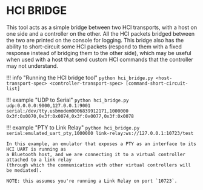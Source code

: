 HCI BRIDGE
==========

This tool acts as a simple bridge between two HCI transports, with a host on one side and
a controller on the other. All the HCI packets bridged between the two are printed on the console
for logging. This bridge also has the ability to short-circuit some HCI packets (respond to them
with a fixed response instead of bridging them to the other side), which may be useful when used with
a host that send custom HCI commands that the controller may not understand.


!!! info "Running the HCI bridge tool"
    ```
    python hci_bridge.py <host-transport-spec> <controller-transport-spec> [command-short-circuit-list]
    ```

!!! example "UDP to Serial"
    ```
    python hci_bridge.py udp:0.0.0.0:9000,127.0.0.1:9001 serial:/dev/tty.usbmodem0006839912171,1000000 0x3f:0x0070,0x3f:0x0074,0x3f:0x0077,0x3f:0x0078
    ```

!!! example "PTY to Link Relay"
    ```
    python hci_bridge.py serial:emulated_uart_pty,1000000 link-relay:ws://127.0.0.1:10723/test
    ```

    In this example, an emulator that exposes a PTY as an interface to its HCI UART is running as
    a Bluetooth host, and we are connecting it to a virtual controller attached to a link relay
    (through which the communication with other virtual controllers will be mediated).

    NOTE: this assumes you're running a Link Relay on port `10723`.
